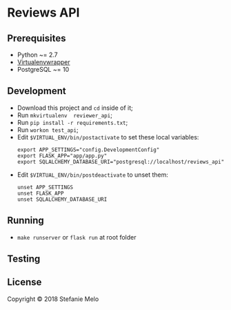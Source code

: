 # Reviews API

## Prerequisites
  - Python ~= 2.7
  - [Virtualenvwrapper](http://virtualenvwrapper.readthedocs.io/en/latest/install.html)
  - PostgreSQL ~= 10

## Development
  - Download this project and `cd` inside of it;
  - Run `mkvirtualenv  reviewer_api`;
  - Run `pip install -r requirements.txt`;
  - Run `workon test_api`;
  - Edit `$VIRTUAL_ENV/bin/postactivate` to set these local variables:
    ```
    export APP_SETTINGS="config.DevelopmentConfig"
    export FLASK_APP="app/app.py"
    export SQLALCHEMY_DATABASE_URI="postgresql://localhost/reviews_api"
    ```
  - Edit `$VIRTUAL_ENV/bin/postdeactivate` to unset them:
    ```
    unset APP_SETTINGS
    unset FLASK_APP
    unset SQLALCHEMY_DATABASE_URI
    ```

## Running
  - `make runserver` or `flask run` at root folder

## Testing


## License

Copyright © 2018 Stefanie Melo
